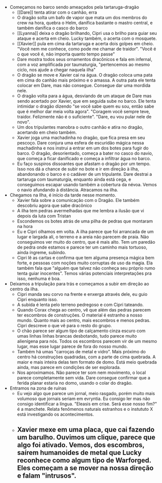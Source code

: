 - Começamos no barco sendo ameaçados pela tartaruga-dragão
	- [[Dare]] tenta atirar com o canhão, erra
	- O dragão solta um bafo de vapor que mata um dos membros do crew na hora, quebra o Helm, danifica bastante o mastro central, e também danifica o casco do barco
	- [[Lyanna]] deixa o dragão brilhando, Cipri usa o brilho para guiar seu ataque e acerta em cheio. Lucky também, o acerta com o mosquete.
	- [[Xavier]] pula em cima da tartaruga e acerta dois golpes em cheio. "Você nem me conhece, como pode me chamar de traidor". "Você é o que você é, não importa quanto tempo passe"
	- Dare mostra todos seus ornamentos dracônicos e fala em infernal, com a voz amplificada por taumaturgia, "pertencemos ao mesmo ciclo, nos ajude a chegar naquela ilha"
	- O dragão se move e Xavier cai na água. O dragão coloca uma pata em cima do canhão mais próximo e o amassa. A outra pata ele tenta colocar em Dare, mas não consegue. Consegue dar uma mordida nele.
	- O dragão volta para a água, desviando de um ataque de Dare mas sendo acertado por Xavier, que em seguida sube no barco. Ele tenta intimidar o dragão dizendo "se você sabe quem eu sou, então sabe que é melhor dar meia volta agora". "Coragem você sempre teve, traidor. Felizmente não é o suficiente". "Dare, eu vou pular nele de novo".
	- Um dos tripulantes manobra o outro canhão e atira no dragão, acertando em cheio também.
	- Xavier joga uma machadinha no dragão, que fica presa em seu pescoço. Dare conjura uma esfera de escuridão mágica nessa machadinha e nos instrui a entrar em um dos botes para fugir do barco. O dragão, desorientado, começa a bater no casco do navio, que começa a ficar danificado e começa a infiltrar água no barco.
	- Eu faço suspiros dissoantes que afastam o dragão por um tempo. Isso nos dá a chance de subir no bote e ir em direção à ilha, abandonando o barco e o cadáver de um tripulante. Dare destrai a tartaruga com taumaturgia, enquanto ainda está cega, e conseguimos escapar usando também a cobertura da névoa. Vemos o navio afundando à distância. Atracamos na ilha.
- Chegamos na Ilha, é início da tarde nesse momento.
	- Xavier fala sobre a comunicação com o Dragão. Ele também descobriu agora que sabe dracônico
	- A ilha tem pedras avermelhadas que me lembra a ilusão que vi depois da luta com Tristan
	- Escondemos os botes atrás de uma pilha de pedras que montaram na hora
	- Eu e Cipri olhamos em volta. A ilha parece que foi arrancada de um lugar e largada ali, o terreno e a areia não parecem de praia. Não conseguimos ver muito do centro, que é mais alto. Tem um paredão de pedra onde estamos e parece ter um caminho mais tortuoso, ainda íngreme, subindo.
	- Cipri lê as cartas e confirma que tem alguma presença mágica bem forte, e pessoas com noções muito corruptas de uso da magia. Ela também fala que "alguém que talvez não conheça seu próprio rumo tenta guiar inocentes". Temos várias potenciais interpretações pra isso, nenhuma é boa.
- Deixamos a tripulação para trás e começamos a subir em direção ao centro da ilha.
	- Cipri manda seu corvo na frente e enxerga através dele, eu guio Cipri enquanto isso.
	- A subida é lenta pelo terreno pedregoso e com Cipri tateando.
	- Quando Corax chega ao centro, vê que além das pedras parecem ter escombros de construções. O material é estranho a nosso mundo. Quanto mais ao centro, mais escombros e menos pedras. Cipri descreve o que vê para o resto do grupo.
	- O chão parece ser algum tipo de calçamento cinza escuro com umas linhas linhas brancas desbotando, tudo parece muito alienígena para nós. Todos os escombros parecem vir de um mesmo lugar, mas esse lugar parece de fora do nosso mundo.
	- Também há umas "carroças de metal e vidro". Mais próximo do centro há construções quadradas, com a parte de cima quebrada. A maior e mais inteira delas tem formato de domo. Está meio quebrada ainda, mas parece em condições de ser explorada.
	- Nos aproximamos. Não parece ter som nem movimento, o local parece completamente sem vida. Dare consegue confirmar que a ferida planar estaria no domo, usando o colar do dragão.
- Entramos na zona de ruínas
	- Eu vejo algo que parece um jornal, meio rasgado, porém muito mais volumoso que jornais seriam em evryntia. Eu consigo ler mas não consigo identificar a língua. "Eleasis em crise. Será esse nosso fim?" é a manchete. Relata fenômenos naturais estranhos e o instututo X está investigando os acontecimentos.
	- Xavier mexe em uma placa, que cai fazendo um barulho. Ouvimos um clique, parece que algo foi ativado. Vemos, dos escombros, saírem humanoides de metal que Lucky reconhece como algum tipo de Warforged. Eles começam a se mover na nossa direção e falam "intrusos".
		-
